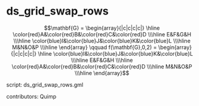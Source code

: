ds_grid_swap_rows
=================

$$\mathbf{G} = \begin{array}{|c|c|c|c|}
\hline \color{red}A&\color{red}B&\color{red}C&\color{red}D
\\\hline E&F&G&H
\\\hline \color{blue}I&\color{blue}J&\color{blue}K&\color{blue}L
\\\hline M&N&O&P
\\\hline \end{array}
\qquad
f(\mathbf{G},0,2) = \begin{array}{|c|c|c|c|}
\hline \color{blue}I&\color{blue}J&\color{blue}K&\color{blue}L
\\\hline E&F&G&H
\\\hline \color{red}A&\color{red}B&\color{red}C&\color{red}D
\\\hline M&N&O&P
\\\hline \end{array}$$

script: ds_grid_swap_rows.gml

contributors: Quimp
